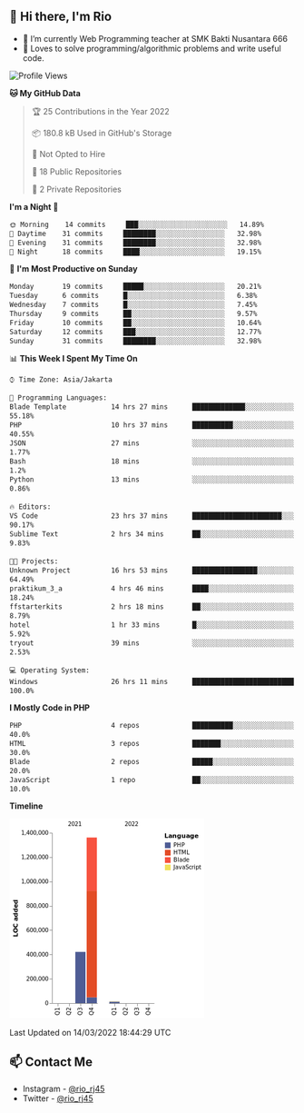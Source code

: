 ## 👋 Hi there, I'm Rio 

-  🔭 I’m currently Web Programming teacher at SMK Bakti Nusantara 666
-  💬 Loves to solve programming/algorithmic problems and write useful code.

<!--START_SECTION:waka-->
![Profile Views](http://img.shields.io/badge/Profile%20Views-9-blue)

**🐱 My GitHub Data** 

> 🏆 25 Contributions in the Year 2022
 > 
> 📦 180.8 kB Used in GitHub's Storage 
 > 
> 🚫 Not Opted to Hire
 > 
> 📜 18 Public Repositories 
 > 
> 🔑 2 Private Repositories  
 > 
**I'm a Night 🦉** 

```text
🌞 Morning    14 commits     ███░░░░░░░░░░░░░░░░░░░░░░   14.89% 
🌆 Daytime    31 commits     ████████░░░░░░░░░░░░░░░░░   32.98% 
🌃 Evening    31 commits     ████████░░░░░░░░░░░░░░░░░   32.98% 
🌙 Night      18 commits     ████░░░░░░░░░░░░░░░░░░░░░   19.15%

```
📅 **I'm Most Productive on Sunday** 

```text
Monday       19 commits     █████░░░░░░░░░░░░░░░░░░░░   20.21% 
Tuesday      6 commits      █░░░░░░░░░░░░░░░░░░░░░░░░   6.38% 
Wednesday    7 commits      █░░░░░░░░░░░░░░░░░░░░░░░░   7.45% 
Thursday     9 commits      ██░░░░░░░░░░░░░░░░░░░░░░░   9.57% 
Friday       10 commits     ██░░░░░░░░░░░░░░░░░░░░░░░   10.64% 
Saturday     12 commits     ███░░░░░░░░░░░░░░░░░░░░░░   12.77% 
Sunday       31 commits     ████████░░░░░░░░░░░░░░░░░   32.98%

```


📊 **This Week I Spent My Time On** 

```text
⌚︎ Time Zone: Asia/Jakarta

💬 Programming Languages: 
Blade Template           14 hrs 27 mins      █████████████░░░░░░░░░░░░   55.18% 
PHP                      10 hrs 37 mins      ██████████░░░░░░░░░░░░░░░   40.55% 
JSON                     27 mins             ░░░░░░░░░░░░░░░░░░░░░░░░░   1.77% 
Bash                     18 mins             ░░░░░░░░░░░░░░░░░░░░░░░░░   1.2% 
Python                   13 mins             ░░░░░░░░░░░░░░░░░░░░░░░░░   0.86%

🔥 Editors: 
VS Code                  23 hrs 37 mins      ██████████████████████░░░   90.17% 
Sublime Text             2 hrs 34 mins       ██░░░░░░░░░░░░░░░░░░░░░░░   9.83%

🐱‍💻 Projects: 
Unknown Project          16 hrs 53 mins      ████████████████░░░░░░░░░   64.49% 
praktikum_3_a            4 hrs 46 mins       ████░░░░░░░░░░░░░░░░░░░░░   18.24% 
ffstarterkits            2 hrs 18 mins       ██░░░░░░░░░░░░░░░░░░░░░░░   8.79% 
hotel                    1 hr 33 mins        █░░░░░░░░░░░░░░░░░░░░░░░░   5.92% 
tryout                   39 mins             ░░░░░░░░░░░░░░░░░░░░░░░░░   2.53%

💻 Operating System: 
Windows                  26 hrs 11 mins      █████████████████████████   100.0%

```

**I Mostly Code in PHP** 

```text
PHP                      4 repos             ██████████░░░░░░░░░░░░░░░   40.0% 
HTML                     3 repos             ███████░░░░░░░░░░░░░░░░░░   30.0% 
Blade                    2 repos             █████░░░░░░░░░░░░░░░░░░░░   20.0% 
JavaScript               1 repo              ██░░░░░░░░░░░░░░░░░░░░░░░   10.0%

```


**Timeline**

![Chart not found](https://raw.githubusercontent.com/neushepa/neushepa/main/charts/bar_graph.png) 


 Last Updated on 14/03/2022 18:44:29 UTC
<!--END_SECTION:waka-->

## 📫 Contact Me
- Instagram - [@rio_rj45](https://www.instagram.com/rio_rj45/)
- Twitter - [@rio_rj45](https://twitter.com/rio_rj45)
